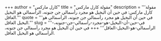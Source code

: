 +++
author = "كارل ماركس"
title = "مقولة كارل ماركس"
description = '''مقولة كارل ماركس: في حين أن البخيل هو مجرد رأسمالي جن جنونه، الرأسمالي هو البخيل العاقل.'''
quote = '''في حين أن البخيل هو مجرد رأسمالي جن جنونه، الرأسمالي هو البخيل العاقل.'''
slug = '''في-حين-أن-البخيل-هو-مجرد-رأسمالي-جن-جنونه،-الرأسمالي-هو-البخيل-العاقل'''
+++
في حين أن البخيل هو مجرد رأسمالي جن جنونه، الرأسمالي هو البخيل العاقل.
